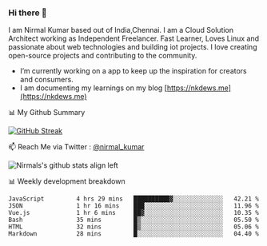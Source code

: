 ### Hi there 👋

 I am Nirmal Kumar based out of India,Chennai. I am a Cloud Solution Architect working as Independent Freelancer. Fast Learner, Loves Linux and passionate about web technologies and building iot projects. I love creating open-source projects and contributing to the community.

- I’m currently working on a app to keep up the inspiration for creators and consumers.
- I am documenting my learnings on my blog [https://nkdews.me](https://nkdews.me)


📊 My Github Summary

[![GitHub Streak](https://github-readme-streak-stats.herokuapp.com?user=nk-gears&theme=dark&hide_border=true&date_format=M%20j%5B%2C%20Y%5D)](https://git.io/streak-stats)


📫 Reach Me via  Twitter : [@nirmal_kumar](https://twitter.com/nirmal_kumar)

![Nirmals's github stats align left](https://github-readme-stats.vercel.app/api?username=nk-gears&show_icons=true)


📊 Weekly development breakdown

<!--START_SECTION:waka-->

```text
JavaScript         4 hrs 29 mins   ██████████▓░░░░░░░░░░░░░░   42.21 %
JSON               1 hr 16 mins    ███░░░░░░░░░░░░░░░░░░░░░░   11.96 %
Vue.js             1 hr 6 mins     ██▓░░░░░░░░░░░░░░░░░░░░░░   10.35 %
Bash               35 mins         █▒░░░░░░░░░░░░░░░░░░░░░░░   05.50 %
HTML               32 mins         █▒░░░░░░░░░░░░░░░░░░░░░░░   05.06 %
Markdown           28 mins         █░░░░░░░░░░░░░░░░░░░░░░░░   04.40 %
```

<!--END_SECTION:waka-->


